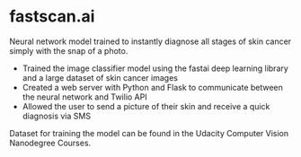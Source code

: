 # fastscan.ai

Neural network model trained to instantly diagnose all stages of skin cancer simply with the snap of a photo.
- Trained the image classifier model using the fastai deep learning library and a large dataset of skin cancer images
- Created a web server with Python and Flask to communicate between the neural network and Twilio API
- Allowed the user to send a picture of their skin and receive a quick diagnosis via SMS

Dataset for training the model can be found in the Udacity Computer Vision Nanodegree Courses.
